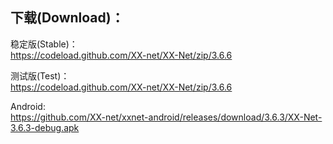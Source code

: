 
## 下载(Download)：
稳定版(Stable)：  
https://codeload.github.com/XX-net/XX-Net/zip/3.6.6


测试版(Test)：  
https://codeload.github.com/XX-net/XX-Net/zip/3.6.6


Android:  
https://github.com/XX-net/xxnet-android/releases/download/3.6.3/XX-Net-3.6.3-debug.apk
